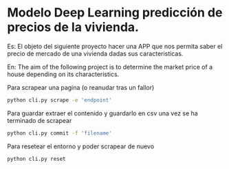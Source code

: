 # Modelo Deep Learning predicción de precios de la vivienda.

Es:
El objeto del siguiente proyecto hacer una APP que nos permita saber el precio de mercado de una vivienda dadas sus caracteristicas.

En:
The aim of the following project is to determine the market price of a house depending on its characteristics.

Para scrapear una pagina (o reanudar tras un fallor)
```sh
python cli.py scrape -e 'endpoint'
```

Para guardar extraer el contenido y guardarlo en csv una vez se ha terminado de scrapear
```sh
python cli.py commit -f 'filename'
```

Para resetear el entorno y poder scrapear de nuevo
```sh
python cli.py reset
```